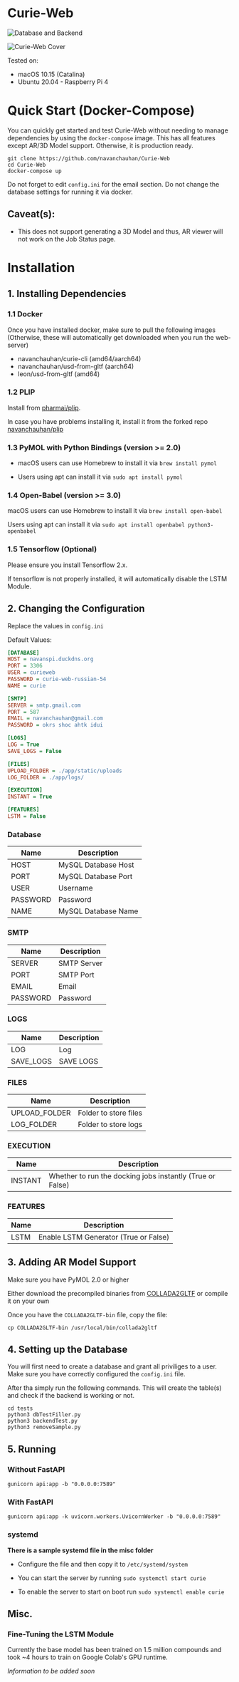 # Curie-Web

![Database and Backend](https://github.com/navanchauhan/Curie-Web/workflows/Test%20Database%20and%20Backend/badge.svg)

![Curie-Web Cover](./misc/Title.png)

Tested on: 
* macOS 10.15 (Catalina)
* Ubuntu 20.04 - Raspberry Pi 4

# Quick Start (Docker-Compose)

You can quickly get started and test Curie-Web without needing to manage dependencies by using the `docker-compose` image. This has all features except AR/3D Model support. Otherwise, it is production ready.


```
git clone https://github.com/navanchauhan/Curie-Web
cd Curie-Web
docker-compose up
```

Do not forget to edit `config.ini` for the email section. Do not change the database settings for running it via docker. 

## Caveat(s):

* This does not support generating a 3D Model and thus, AR viewer will not work on the Job Status page.

# Installation

## 1. Installing Dependencies

### 1.1 Docker

Once you have installed docker, make sure to pull the following images (Otherwise, these will automatically get downloaded when you run the web-server)

* navanchauhan/curie-cli (amd64/aarch64)
* navanchauhan/usd-from-gltf (aarch64)
* leon/usd-from-gltf (amd64)

### 1.2 PLIP

Install from [pharmai/plip](https://github.com/pharmai/plip). 

In case you have problems installing it, install it from the forked repo [navanchauhan/plip](https://github.com/navanchauhan/plip)

### 1.3 PyMOL with Python Bindings (version >= 2.0)

* macOS users can use Homebrew to install it via `brew install pymol`

* Users using apt can install it via `sudo apt install pymol`

### 1.4 Open-Babel (version >= 3.0)

macOS users can use Homebrew to install it via `brew install open-babel`

Users using apt can install it via `sudo apt install openbabel python3-openbabel`

### 1.5 Tensorflow (Optional)

Please ensure you install Tensorflow 2.x.

If tensorflow is not properly installed, it will automatically disable the LSTM Module.

## 2. Changing the Configuration

Replace the values in `config.ini`

Default Values:
```ini
[DATABASE]
HOST = navanspi.duckdns.org
PORT = 3306
USER = curieweb
PASSWORD = curie-web-russian-54
NAME = curie

[SMTP]
SERVER = smtp.gmail.com
PORT = 587
EMAIL = navanchauhan@gmail.com
PASSWORD = okrs shoc ahtk idui

[LOGS]
LOG = True
SAVE_LOGS = False 

[FILES]
UPLOAD_FOLDER = ./app/static/uploads
LOG_FOLDER = ./app/logs/

[EXECUTION]
INSTANT = True

[FEATURES]
LSTM = False
```

### **Database**
| Name     | Description         |
|----------|---------------------|
| HOST     | MySQL Database Host |
| PORT     | MySQL Database Port |
| USER     | Username            |
| PASSWORD | Password            |
| NAME     | MySQL Database Name |

### **SMTP**
| Name     | Description |
|----------|-------------|
| SERVER   | SMTP Server |
| PORT     | SMTP Port   |
| EMAIL    | Email       |
| PASSWORD | Password    |

### **LOGS**
| Name      | Description |
|-----------|-------------|
| LOG       | Log         |
| SAVE_LOGS | SAVE LOGS   |

### **FILES**
| Name          | Description           |
|---------------|-----------------------|
| UPLOAD_FOLDER | Folder to store files |
| LOG_FOLDER    | Folder to store logs  |

### **EXECUTION**
| Name          | Description           |
|---------------|-----------------------|
| INSTANT | Whether to run the docking jobs instantly (True or False) |

### **FEATURES**
| Name          | Description           |
|---------------|-----------------------|
| LSTM | Enable LSTM Generator (True or False) |


## 3. Adding AR Model Support

Make sure you have PyMOL 2.0 or higher


Either download the precompiled binaries from  [COLLADA2GLTF](https://github.com/KhronosGroup/COLLADA2GLTF) or compile it on your own


Once you have the `COLLADA2GLTF-bin` file, copy the file:

```
cp COLLADA2GLTF-bin /usr/local/bin/collada2gltf
```          

## 4. Setting up the Database

You will first need to create a database and grant all priviliges to a user. Make sure you have correctly configured the `config.ini` file. 

After tha simply run the following commands. This will create the table(s) and check if the backend is working or not.

```
cd tests
python3 dbTestFiller.py
python3 backendTest.py
python3 removeSample.py
```

## 5. Running 

### Without FastAPI

`gunicorn api:app -b "0.0.0.0:7589"`

### With FastAPI

`gunicorn api:app -k uvicorn.workers.UvicornWorker -b "0.0.0.0:7589"`

### systemd

**There is a sample systemd file in the misc folder**

* Configure the file and then copy it to `/etc/systemd/system`

* You can start the server by running `sudo systemctl start curie`

* To enable the server to start on boot run `sudo systemctl enable curie`


## Misc.

### Fine-Tuning the LSTM Module

Currently the base model has been trained on 1.5 million compounds and took ~4 hours to train on Google Colab's GPU runtime.

*Information to be added soon*
